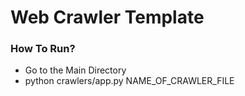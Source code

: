 # Web Crawler Template
### How To Run?
- Go to the Main Directory 
- python crawlers/app.py NAME_OF_CRAWLER_FILE

